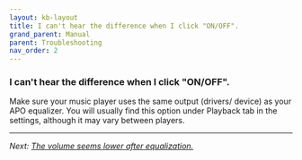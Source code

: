 ```yaml
---
layout: kb-layout
title: I can't hear the difference when I click "ON/OFF".
grand_parent: Manual
parent: Troubleshooting
nav_order: 2
---
```


### I can't hear the difference when I click "ON/OFF".

Make sure your music player uses the same output (drivers/ device) as your APO equalizer. You will usually find this option under Playback tab in the settings, although it may vary between players.

---

*Next: [The volume seems lower after equalization.](../volume-lower/index.md)*
